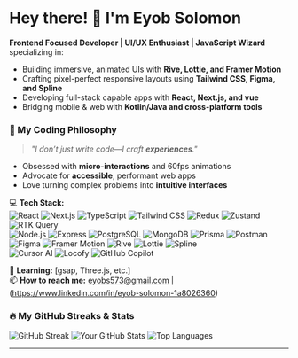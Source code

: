 # Hey there! 👋 I'm Eyob Solomon 
 
**Frontend Focused Developer | UI/UX Enthusiast | JavaScript Wizard** 
specializing in:  
- Building immersive, animated UIs with **Rive, Lottie, and Framer Motion**  
- Crafting pixel-perfect responsive layouts using **Tailwind CSS, Figma, and Spline**  
- Developing full-stack capable apps with **React, Next.js, and vue**  
- Bridging mobile & web with **Kotlin/Java and cross-platform tools**  

### 🎯 My Coding Philosophy  
> *"I don’t just write code—I craft **experiences**."*  
- Obsessed with **micro-interactions** and 60fps animations  
- Advocate for **accessible**, performant web apps  
- Love turning complex problems into **intuitive interfaces** 

💻 **Tech Stack:**  
![React](https://img.shields.io/badge/-React-61DAFB?logo=react&logoColor=black) 
![Next.js](https://img.shields.io/badge/-Next.js-000000?logo=next.js&logoColor=white) 
![TypeScript](https://img.shields.io/badge/-TypeScript-3178C6?logo=typescript&logoColor=white) 
![Tailwind CSS](https://img.shields.io/badge/-Tailwind_CSS-06B6D4?logo=tailwind-css&logoColor=white) 
![Redux](https://img.shields.io/badge/-Redux-764ABC?logo=redux&logoColor=white) 
![Zustand](https://img.shields.io/badge/-Zustand-000?logo=zustand&logoColor=white) 
![RTK Query](https://img.shields.io/badge/-RTK_Query-764ABC?logo=redux&logoColor=white)   
![Node.js](https://img.shields.io/badge/-Node.js-339933?logo=node.js&logoColor=white) 
![Express](https://img.shields.io/badge/-Express-000000?logo=express&logoColor=white) 
![PostgreSQL](https://img.shields.io/badge/-PostgreSQL-4169E1?logo=postgresql&logoColor=white) 
![MongoDB](https://img.shields.io/badge/-MongoDB-47A248?logo=mongodb&logoColor=white) 
![Prisma](https://img.shields.io/badge/-Prisma-2D3748?logo=prisma&logoColor=white) 
![Postman](https://img.shields.io/badge/-Postman-FF6C37?logo=postman&logoColor=white)  
![Figma](https://img.shields.io/badge/-Figma-F24E1E?logo=figma&logoColor=white) 
![Framer Motion](https://img.shields.io/badge/-Framer_Motion-0055FF?logo=framer&logoColor=white) 
![Rive](https://img.shields.io/badge/-Rive-FF7C4D?logo=rive&logoColor=white) 
![Lottie](https://img.shields.io/badge/-Lottie-31D8FF?logo=airbnb&logoColor=white) 
![Spline](https://img.shields.io/badge/-Spline-6CCEF5?logo=spline&logoColor=white)  
![Cursor AI](https://img.shields.io/badge/-Cursor_AI-000?logo=cursor&logoColor=white) 
![Locofy](https://img.shields.io/badge/-Locofy-FF6C37?logo=locofy&logoColor=white) 
![GitHub Copilot](https://img.shields.io/badge/-GitHub_Copilot-000?logo=githubcopilot&logoColor=white)
 
🌱 **Learning:** [gsap, Three.js, etc.]  
📫 **How to reach me:** eyobs573@gmail.com | (https://www.linkedin.com/in/eyob-solomon-1a8026360)  


### 🔥 My GitHub Streaks & Stats
![GitHub Streak](https://streak-stats.demolab.com?user=eyob231&theme=dark&hide_border=true)
![Your GitHub Stats](https://github-readme-stats.vercel.app/api?username=eyob231&show_icons=true&theme=radical&hide_border=true&include_all_commits=true)
![Top Languages](https://github-readme-stats.vercel.app/api/top-langs/?username=eyob231&layout=compact&theme=dark&hide_border=true)

---
 
